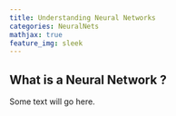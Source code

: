 ```yaml
---
title: Understanding Neural Networks
categories: NeuralNets
mathjax: true
feature_img: sleek
---
```


## What is a Neural Network ?

Some text will go here. 